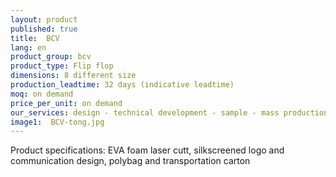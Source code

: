 ```yaml
---
layout: product
published: true
title:  BCV
lang: en
product_group: bcv
product_type: Flip flop
dimensions: 8 different size
production_leadtime: 32 days (indicative leadtime)
moq: on demand
price_per_unit: on demand
our_services: design - technical development - sample - mass production - QC - logistic - shipping
image1:  BCV-tong.jpg
---
```

Product specifications: EVA foam laser cutt, silkscreened logo and communication design, polybag and transportation carton

